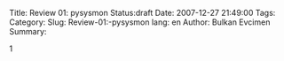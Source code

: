 Title: Review 01: pysysmon
Status:draft
Date: 2007-12-27 21:49:00
Tags: 
Category: 
Slug: Review-01:-pysysmon
lang: en
Author: Bulkan Evcimen
Summary: 

1